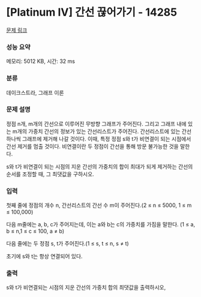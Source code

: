 # [Platinum IV] 간선 끊어가기 - 14285 

[문제 링크](https://www.acmicpc.net/problem/14285) 

### 성능 요약

메모리: 5012 KB, 시간: 32 ms

### 분류

데이크스트라, 그래프 이론

### 문제 설명

<p>정점 n개, m개의 간선으로 이루어진 무방향 그래프가 주어진다. 그리고 그래프 내에 있는 m개의 가중치 간선의 정보가 있는 간선리스트가 주어진다. 간선리스트에 있는 간선 하나씩 그래프에 제거해 나갈 것이다. 이때, 특정 정점 s와 t가 비연결이 되는 시점에서 간선 제거를 멈출 것이다. 비연결이란 두 정점이 간선을 통해 방문 불가능한 것을 말한다.</p>

<p>s와 t가 비연결이 되는 시점의 지운 간선의 가중치의 합이 최대가 되게 제거하는 간선의 순서를 조정할 때, 그 최댓값을 구하시오.</p>

### 입력 

 <p>첫째 줄에 정점의 개수 n, 간선리스트의 간선 수 m이 주어진다.(2 ≤ n ≤ 5000, 1 ≤ m ≤ 100,000)</p>

<p>다음 m줄에는 a, b, c가 주어지는데, 이는 a와 b는 c의 가중치를 가짐을 말한다. (1 ≤ a, b ≤ n,1 ≤ c ≤ 100, a ≠ b)</p>

<p>다음 줄에는 두 정점 s, t가 주어진다.(1 ≤ s, t ≤ n, s ≠ t)</p>

<p>초기에 s와 t는 항상 연결되어 있다.</p>

### 출력 

 <p>s와 t가 비연결되는 시점의 지운 간선의 가중치 합의 최댓값을 출력하시오,</p>

